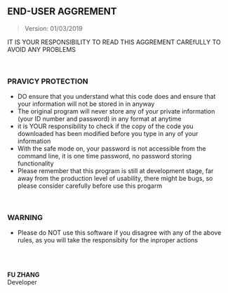 ## END-USER AGGREMENT 
> Version: 01/03/2019

 IT IS YOUR 
 RESPONSIBILITY TO READ THIS AGGREMENT CAREfULLY TO AVOID ANY PROBLEMS

</br>


### PRAVICY PROTECTION
- DO ensure that you understand what this code does and ensure that your information will not be stored in in anyway
- The original program will never store any of your private information (your ID number and password) in any format at anytime
- it is YOUR responsibility to check if the copy of the code you downloaded has been modified before you type in any of your information 
- With the safe mode on, your password is not accessible from the command line, it is one time password, no password storing functionality
- Please remember that this program is still at development stage, far away from the production level of usability, there might be bugs, so please 
consider carefully before use this progarm 
</br>



### WARNING 
- Please do NOT use this software if you disagree with any of the above rules, as you will take the responsibity for the inproper actions



</br>
</br>

**FU ZHANG** </br>
Developer </br></br></br>

